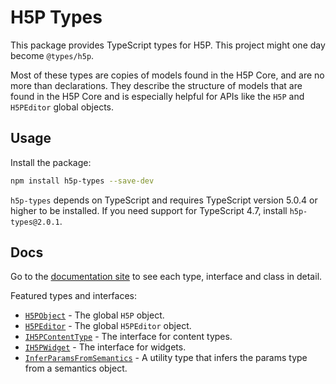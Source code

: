 # H5P Types

This package provides TypeScript types for H5P.
This project might one day become `@types/h5p`.

Most of these types are copies of models found in the H5P Core, and are no more than declarations.
They describe the structure of models that are found in the H5P Core and is especially helpful for APIs like the `H5P` and `H5PEditor` global objects.

## Usage

Install the package:

```bash
npm install h5p-types --save-dev
```

`h5p-types` depends on TypeScript and requires TypeScript version 5.0.4 or higher to be installed.
If you need support for TypeScript 4.7, install `h5p-types@2.0.1`.

## Docs

Go to the [documentation site](https://h5p-types-docs.vercel.app/) to see each type, interface and class in detail.

Featured types and interfaces:

- [`H5PObject`](https://h5p-types-docs.vercel.app/interfaces/H5PObject.html) - The global `H5P` object.
- [`H5PEditor`](https://h5p-types-docs.vercel.app/interfaces/H5PEditorObject.html) - The global `H5PEditor` object.
- [`IH5PContentType`](https://h5p-types-docs.vercel.app/interfaces/IH5PContentType.html) - The interface for content types.
- [`IH5PWidget`](https://h5p-types-docs.vercel.app/interfaces/IH5PWidget.html) - The interface for widgets.
- [`InferParamsFromSemantics`](https://h5p-types-docs.vercel.app/types/InferParamsFromSemantics.html) - A utility type that infers the params type from a semantics object.
